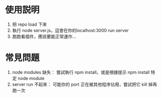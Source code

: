 # 使用説明
1. 把 repo load 下來
2. 執行 node server.js，這會在你的localhost:3000 run server
3. 跑跑看插件，應該要能正常運作...

# 常見問題
1. node modules 缺失： 嘗試執行 npm install，或是根據提示 npm install 特定 node module
2. server run 不起來： 可能你的 port 正在被其他程序佔用，嘗試把它 kill 掉再跑一次
